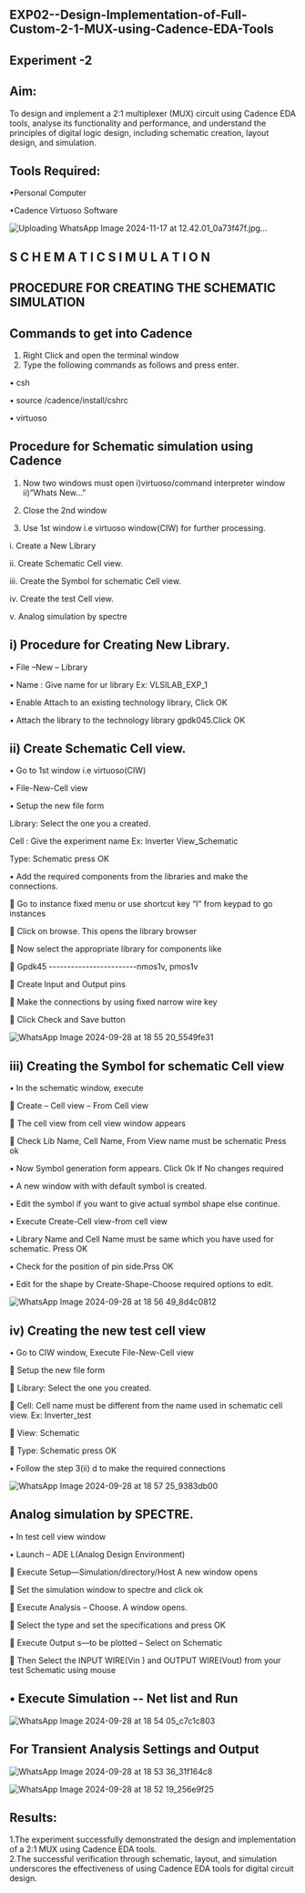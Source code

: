 ## EXP02--Design-Implementation-of-Full-Custom-2-1-MUX-using-Cadence-EDA-Tools
## Experiment -2 
## Aim:

To design and implement a 2:1 multiplexer (MUX) circuit using Cadence EDA tools, analyse its functionality and performance, and understand the principles of digital logic design, including schematic creation, layout design, and simulation.

## Tools Required:

•Personal Computer

•Cadence Virtuoso Software



![Uploading WhatsApp Image 2024-11-17 at 12.42.01_0a73f47f.jpg…]()




## S C H E M A T I C S I M U L A T I O N

## PROCEDURE FOR CREATING THE SCHEMATIC SIMULATION


## Commands to get into Cadence

1.	Right Click and open the terminal window
2.	Type the following commands as follows and press enter.
	
•	csh

•	source /cadence/install/cshrc

•	virtuoso 
## Procedure for Schematic simulation using Cadence

1.	Now two windows must open i)virtuoso/command interpreter window ii)”Whats New…”

2.	Close the 2nd window

3.	Use 1st window i.e virtuoso window(CIW) for further processing.

i.	Create a New Library

ii.	Create Schematic Cell view.

iii.	Create the Symbol for schematic Cell view.

iv.	Create the test Cell view.

v.	Analog simulation by spectre


## i)	Procedure for Creating New Library.

•	File –New – Library

•	Name : Give name for ur library Ex: VLSILAB_EXP_1

•	Enable Attach to an existing technology library, Click OK

•	Attach the library to the technology library gpdk045.Click OK

## ii)	Create Schematic Cell view.

•	Go to 1st window i.e virtuoso(CIW)

•	File-New-Cell view

•	Setup the new file form

   Library: Select the one you a created.

   Cell : Give the experiment name Ex: Inverter View_Schematic

   Type: Schematic press OK

•	Add the required components from the libraries and make the connections.

	Go to instance fixed menu or use shortcut key “I” from keypad to go instances


	Click on browse. This opens the library browser


	Now select the appropriate library for components like 

	Gpdk45 ------------------------nmos1v,  pmos1v

	Create Input and Output pins

	Make the connections by using fixed narrow wire key

	Click Check and Save button




![WhatsApp Image 2024-09-28 at 18 55 20_5549fe31](https://github.com/user-attachments/assets/8562dff9-7011-4da0-a6d4-93d28d07be21)


 
## iii)	Creating the Symbol for schematic Cell view

•	In the schematic window, execute 

	Create – Cell view – From Cell view

	The cell view from cell view window appears

	Check Lib Name, Cell Name, From View name must be schematic Press ok

•	Now Symbol generation form appears. Click Ok If No changes required

•	A new window with with default symbol is created.

•	Edit the symbol if you want to give actual symbol shape else continue.

•	Execute Create-Cell view-from cell view

•	Library Name and Cell Name must be same which you have used for schematic. Press OK

•	Check for the position of pin side.Prss OK

•	Edit for the shape by Create-Shape-Choose required options to edit.


 
 ![WhatsApp Image 2024-09-28 at 18 56 49_8d4c0812](https://github.com/user-attachments/assets/71c62f85-cf03-418c-a762-09f031bb3830)


## iv)	Creating the new test cell view

•	Go to CIW window, Execute File-New-Cell view

	Setup the new file form

	Library: Select the one you created.

	Cell: Cell name must be different from the name used in schematic cell view. Ex: Inverter_test

	View: Schematic

	Type: Schematic press OK

•	Follow the step 3(ii) d to make the required connections
 

 
 ![WhatsApp Image 2024-09-28 at 18 57 25_9383db00](https://github.com/user-attachments/assets/78bd927f-104c-457f-8247-26fdd2bffb0d)


## Analog simulation by SPECTRE.

•	In test cell view window

•	Launch – ADE L(Analog Design Environment)

	Execute Setup—Simulation/directory/Host A new window opens

	Set the simulation window to spectre and click ok


	Execute Analysis – Choose. A window opens.

	Select the type and set the specifications and press OK

	Execute Output s—to be plotted – Select on Schematic

	Then Select the INPUT WIRE(Vin ) and OUTPUT WIRE(Vout) from your test Schematic using mouse

## •	Execute Simulation -- Net list and Run



![WhatsApp Image 2024-09-28 at 18 54 05_c7c1c803](https://github.com/user-attachments/assets/2e904120-de35-407c-bf37-ea7c97abf93d)


## For Transient Analysis Settings and Output

 
 ![WhatsApp Image 2024-09-28 at 18 53 36_31f164c8](https://github.com/user-attachments/assets/766c90c7-3cf2-4c4c-bfb7-a4cd46b8d93f)


 ![WhatsApp Image 2024-09-28 at 18 52 19_256e9f25](https://github.com/user-attachments/assets/23c40c98-0dea-49bb-a97f-5e09fc62db7a)




 

## Results: 

1.The experiment successfully demonstrated the design and implementation of a 2:1 MUX using Cadence EDA tools. <br>
2.The successful verification through schematic, layout, and simulation underscores the effectiveness of using Cadence EDA tools for digital circuit design.
